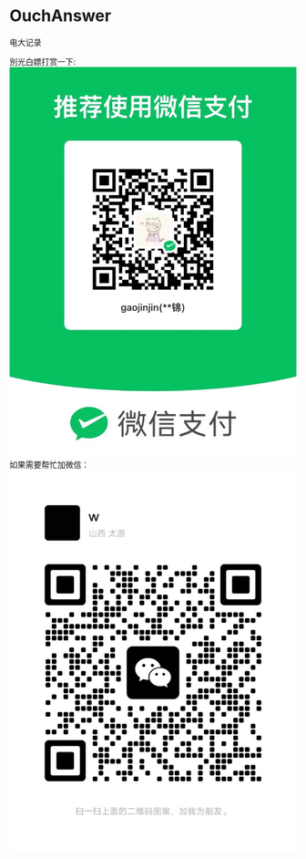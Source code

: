 # OuchAnswer
电大记录

別光白嫖打赏一下:
![image](https://github.com/gaojinjin/OuchAnswer/blob/main/otherInfo/GetMoney.jpg)
如果需要帮忙加微信：
![image](https://github.com/gaojinjin/OuchAnswer/blob/main/otherInfo/Add.jpg)
